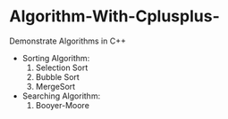 # Algorithm-With-Cplusplus-

Demonstrate Algorithms in C++
- Sorting Algorithm: 
    1. Selection Sort
    2. Bubble Sort
    3. MergeSort
- Searching Algorithm: 
    1. Booyer-Moore
